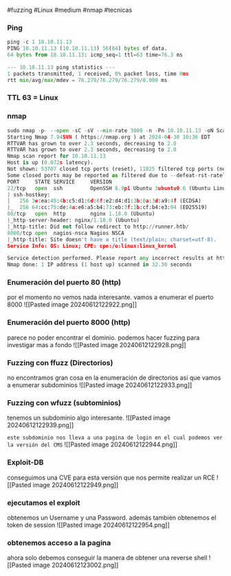 #fuzzing #Linux #medium #nmap #tecnicas 
### Ping
```python
ping -c 1 10.10.11.13
PING 10.10.11.13 (10.10.11.13) 56(84) bytes of data.
64 bytes from 10.10.11.13: icmp_seq=1 ttl=63 time=76.3 ms

--- 10.10.11.13 ping statistics ---
1 packets transmitted, 1 received, 0% packet loss, time 0ms
rtt min/avg/max/mdev = 76.279/76.279/76.279/0.000 ms
```

### TTL 63 = Linux

### nmap
```python
sudo nmap -p- --open -sC -sV --min-rate 3000 -n -Pn 10.10.11.13 -oN Scan
Starting Nmap 7.94SVN ( https://nmap.org ) at 2024-04-30 10:36 EDT
RTTVAR has grown to over 2.3 seconds, decreasing to 2.0
RTTVAR has grown to over 2.3 seconds, decreasing to 2.0
Nmap scan report for 10.10.11.13
Host is up (0.072s latency).
Not shown: 53707 closed tcp ports (reset), 11825 filtered tcp ports (no-response)
Some closed ports may be reported as filtered due to --defeat-rst-ratelimit
PORT     STATE SERVICE     VERSION
22/tcp   open  ssh         OpenSSH 8.9p1 Ubuntu 3ubuntu0.6 (Ubuntu Linux; protocol 2.0)
| ssh-hostkey: 
|   256 3e:ea:45:4b:c5:d1:6d:6f:e2:d4:d1:3b:0a:3d:a9:4f (ECDSA)
|_  256 64:cc:75:de:4a:e6:a5:b4:73:eb:3f:1b:cf:b4:e3:94 (ED25519)
80/tcp   open  http        nginx 1.18.0 (Ubuntu)
|_http-server-header: nginx/1.18.0 (Ubuntu)
|_http-title: Did not follow redirect to http://runner.htb/
8000/tcp open  nagios-nsca Nagios NSCA
|_http-title: Site doesn't have a title (text/plain; charset=utf-8).
Service Info: OS: Linux; CPE: cpe:/o:linux:linux_kernel

Service detection performed. Please report any incorrect results at https://nmap.org/submit/ .
Nmap done: 1 IP address (1 host up) scanned in 32.30 seconds
```

### Enumeración del puerto 80 (http)
por el momento no vemos nada interesante. vamos a enumerar el puerto 8000
![[Pasted image 20240612122922.png]]

### Enumeración del puerto 8000 (http)
parece no poder encontrar el dominio. podemos hacer fuzzing para investigar mas a fondo
![[Pasted image 20240612122928.png]]

### Fuzzing con ffuzz (Directorios)
no encontramos gran cosa en la enumeración de directorios así que vamos a enumerar subdominios 
![[Pasted image 20240612122933.png]]

### Fuzzing con wfuzz (subtominios)
tenemos un subdominio algo interesante. 
![[Pasted image 20240612122939.png]]

`este subdominio nos lleva a una pagina de login en el cual podemos ver la versión del CMS`
![[Pasted image 20240612122944.png]]

### Exploit-DB
conseguimos una CVE para esta versión que nos permite realizar un RCE
![[Pasted image 20240612122949.png]]

### ejecutamos el exploit
obtenemos un Username y una Password. además también obtenemos el token de session
![[Pasted image 20240612122954.png]]

### obtenemos acceso a la pagina
ahora solo debemos conseguir la manera de obtener una reverse shell
![[Pasted image 20240612123002.png]]

